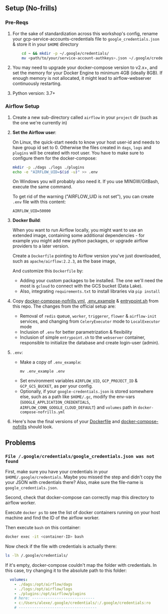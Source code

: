 ## Setup (No-frills)

### Pre-Reqs

1. For the sake of standardization across this workshop's config,
    rename your gcp-service-accounts-credentials file to `google_credentials.json` & store it in your `$HOME` directory
    ``` bash
        cd ~ && mkdir -p ~/.google/credentials/
        mv <path/to/your/service-account-authkeys>.json ~/.google/credentials/google_credentials.json
    ```

2. You may need to upgrade your docker-compose version to v2.x+, and set the memory for your Docker Engine to minimum 4GB
(ideally 8GB). If enough memory is not allocated, it might lead to airflow-webserver continuously restarting.

3. Python version: 3.7+


### Airflow Setup

1. Create a new sub-directory called `airflow` in your `project` dir (such as the one we're currently in)
   
2. **Set the Airflow user**:

    On Linux, the quick-start needs to know your host user-id and needs to have group id set to 0. 
    Otherwise the files created in `dags`, `logs` and `plugins` will be created with root user. 
    You have to make sure to configure them for the docker-compose:

    ```bash
    mkdir -p ./dags ./logs ./plugins
    echo -e "AIRFLOW_UID=$(id -u)" >> .env
    ```

    On Windows you will probably also need it. If you use MINGW/GitBash, execute the same command. 

    To get rid of the warning ("AIRFLOW_UID is not set"), you can create `.env` file with
    this content:

    ```
    AIRFLOW_UID=50000
    ```

3. **Docker Build**:

    When you want to run Airflow locally, you might want to use an extended image, 
    containing some additional dependencies - for example you might add new python packages, 
    or upgrade airflow providers to a later version.
    
    Create a `Dockerfile` pointing to Airflow version you've just downloaded, 
    such as `apache/airflow:2.2.3`, as the base image,
       
    And customize this `Dockerfile` by:
    * Adding your custom packages to be installed. The one we'll need the most is `gcloud` to connect with the GCS bucket (Data Lake).
    * Also, integrating `requirements.txt` to install libraries via  `pip install`

4. Copy [docker-compose-nofrills.yml](docker-compose-nofrills.yml), [.env_example](.env_example) & [entrypoint.sh](scripts/entrypoint.sh) from this repo.
    The changes from the official setup are:
    * Removal of `redis` queue, `worker`, `triggerer`, `flower` & `airflow-init` services, 
    and changing from `CeleryExecutor` mode to `LocalExecutor` mode 
    * Inclusion of `.env` for better parametrization & flexibility
    * Inclusion of simple `entrypoint.sh` to the `webserver` container, responsible to initialize the database and create login-user (admin).
        
5. `.env`:
    * Make a copy of `.env_example`:
        ```shell
        mv .env_example .env
        ```
    * Set environment variables `AIRFLOW_UID`, `GCP_PROJECT_ID` & `GCP_GCS_BUCKET`, as per your config.
    * Optionally, if your `google-credentials.json` is stored somewhere else, such as a path like `$HOME/.gc`, 
    modify the env-vars (`GOOGLE_APPLICATION_CREDENTIALS`, `AIRFLOW_CONN_GOOGLE_CLOUD_DEFAULT`) and `volumes` path in `docker-compose-nofrills.yml`

8. Here's how the final versions of your [Dockerfile](./Dockerfile) and [docker-compose-nofrills](./docker-compose-nofrills.yml) should look.


## Problems

### `File /.google/credentials/google_credentials.json was not found`

First, make sure you have your credentials in your `$HOME/.google/credentials`.
Maybe you missed the step and didn't copy the your JSON with credentials there?
Also, make sure the file-name is `google_credentials.json`.

Second, check that docker-compose can correctly map this directory to airflow worker.

Execute `docker ps` to see the list of docker containers running on your host machine and find the ID of the airflow worker.

Then execute `bash` on this container:

```bash
docker exec -it <container-ID> bash
```

Now check if the file with credentials is actually there:

```bash
ls -lh /.google/credentials/
```

If it's empty, docker-compose couldn't map the folder with credentials. 
In this case, try changing it to the absolute path to this folder:

```yaml
  volumes:
    - ./dags:/opt/airflow/dags
    - ./logs:/opt/airflow/logs
    - ./plugins:/opt/airflow/plugins
    # here: ----------------------------
    - c:/Users/alexe/.google/credentials/:/.google/credentials:ro
    # -----------------------------------
```
